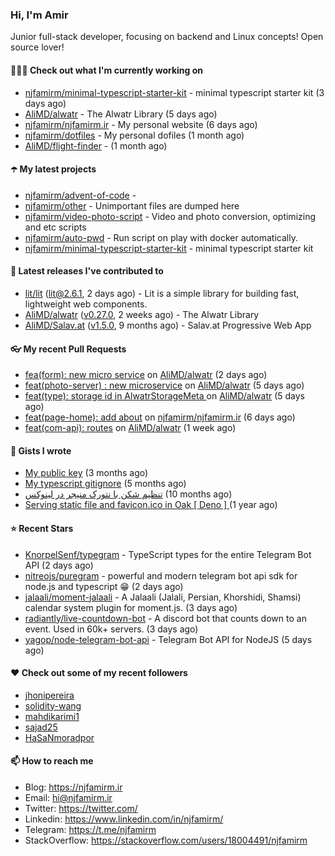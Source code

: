 ### Hi, I'm Amir

Junior full-stack developer, focusing on backend and Linux concepts!
Open source lover!

#### 👨🏻‍💻 Check out what I'm currently working on

- [njfamirm/minimal-typescript-starter-kit](https://github.com/njfamirm/minimal-typescript-starter-kit) - minimal typescript starter kit (3 days ago)
- [AliMD/alwatr](https://github.com/AliMD/alwatr) - The Alwatr Library (5 days ago)
- [njfamirm/njfamirm.ir](https://github.com/njfamirm/njfamirm.ir) - My personal website (6 days ago)
- [njfamirm/dotfiles](https://github.com/njfamirm/dotfiles) - My personal dofiles (1 month ago)
- [AliMD/flight-finder](https://github.com/AliMD/flight-finder) -  (1 month ago)

#### ☂️ My latest projects

- [njfamirm/advent-of-code](https://github.com/njfamirm/advent-of-code) - 
- [njfamirm/other](https://github.com/njfamirm/other) - Unimportant files are dumped here
- [njfamirm/video-photo-script](https://github.com/njfamirm/video-photo-script) - Video and photo conversion, optimizing and etc scripts
- [njfamirm/auto-pwd](https://github.com/njfamirm/auto-pwd) - Run script on play with docker automatically.
- [njfamirm/minimal-typescript-starter-kit](https://github.com/njfamirm/minimal-typescript-starter-kit) - minimal typescript starter kit

#### 🎉 Latest releases I've contributed to

- [lit/lit](https://github.com/lit/lit) ([lit@2.6.1](https://github.com/lit/lit/releases/tag/lit%402.6.1), 2 days ago) - Lit is a simple library for building fast, lightweight web components.
- [AliMD/alwatr](https://github.com/AliMD/alwatr) ([v0.27.0](https://github.com/AliMD/alwatr/releases/tag/v0.27.0), 2 weeks ago) - The Alwatr Library
- [AliMD/Salav.at](https://github.com/AliMD/Salav.at) ([v1.5.0](https://github.com/AliMD/Salav.at/releases/tag/v1.5.0), 9 months ago) - Salav.at Progressive Web App

#### 👓 My recent Pull Requests

- [fea(form): new micro service](https://github.com/AliMD/alwatr/pull/648) on [AliMD/alwatr](https://github.com/AliMD/alwatr) (2 days ago)
- [feat(photo-server) : new microservice](https://github.com/AliMD/alwatr/pull/635) on [AliMD/alwatr](https://github.com/AliMD/alwatr) (5 days ago)
- [feat(type): storage id in AlwatrStorageMeta ](https://github.com/AliMD/alwatr/pull/630) on [AliMD/alwatr](https://github.com/AliMD/alwatr) (5 days ago)
- [feat(page-home): add about](https://github.com/njfamirm/njfamirm.ir/pull/104) on [njfamirm/njfamirm.ir](https://github.com/njfamirm/njfamirm.ir) (6 days ago)
- [feat(com-api): routes](https://github.com/AliMD/alwatr/pull/627) on [AliMD/alwatr](https://github.com/AliMD/alwatr) (1 week ago)

#### 📓 Gists I wrote

- [My public key](https://gist.github.com/879f720c9ca74a0934ce571b7285ed34) (3 months ago)
- [My typescript gitignore](https://gist.github.com/6a40b1912daab3f91a02a7b53f3f76c3) (5 months ago)
- [تنظیم شکن با نتورک منیجر در لینوکس](https://gist.github.com/cc40c344e89bdcdf77085cbf1fc05162) (10 months ago)
- [Serving static file and favicon.ico in Oak [ Deno ] ](https://gist.github.com/9bcaca2b6a672e729c099193b4aafe9f) (1 year ago)

#### ⭐ Recent Stars

- [KnorpelSenf/typegram](https://github.com/KnorpelSenf/typegram) - TypeScript types for the entire Telegram Bot API (2 days ago)
- [nitreojs/puregram](https://github.com/nitreojs/puregram) - powerful and modern telegram bot api sdk for node.js and typescript 😁 (2 days ago)
- [jalaali/moment-jalaali](https://github.com/jalaali/moment-jalaali) - A Jalaali (Jalali, Persian, Khorshidi, Shamsi) calendar system plugin for moment.js. (3 days ago)
- [radiantly/live-countdown-bot](https://github.com/radiantly/live-countdown-bot) - A discord bot that counts down to an event. Used in 60k&#43; servers. (3 days ago)
- [yagop/node-telegram-bot-api](https://github.com/yagop/node-telegram-bot-api) - Telegram Bot API for NodeJS (5 days ago)

#### ♥️ Check out some of my recent followers

- [jhonipereira](https://github.com/jhonipereira)
- [solidity-wang](https://github.com/solidity-wang)
- [mahdikarimi1](https://github.com/mahdikarimi1)
- [sajad25](https://github.com/sajad25)
- [HaSaNmoradpor](https://github.com/HaSaNmoradpor)

#### 📫 How to reach me

- Blog: https://njfamirm.ir
- Email: hi@njfamirm.ir
- Twitter: https://twitter.com/
- Linkedin: https://www.linkedin.com/in/njfamirm/
- Telegram: https://t.me/njfamirm
- StackOverflow: https://stackoverflow.com/users/18004491/njfamirm

